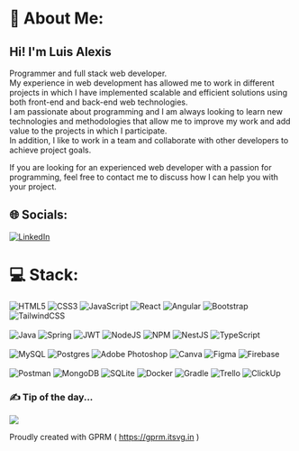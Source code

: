 # 💫 About Me:
## Hi! I'm Luis Alexis<br>
Programmer and full stack web developer.<br>
My experience in web development has allowed me to work in different projects in which I have implemented scalable and efficient solutions using both front-end and back-end web technologies.<br>
I am passionate about programming and I am always looking to learn new technologies and methodologies that allow me to improve my work and add value to the projects in which I participate.<br>
In addition, I like to work in a team and collaborate with other developers to achieve project goals.

If you are looking for an experienced web developer with a passion for programming, feel free to contact me to discuss how I can help you with your project.

## 🌐 Socials:
 [![LinkedIn](https://img.shields.io/badge/LinkedIn-%230077B5.svg?logo=linkedin&logoColor=white)](https://www.linkedin.com/in/luis-alexis-galarza) 

# 💻 Stack:
![HTML5](https://img.shields.io/badge/HTML5-%23E34F26.svg?style=plastic&logo=html5&logoColor=white) ![CSS3](https://img.shields.io/badge/CSS3-%231572B6.svg?style=plastic&logo=css3&logoColor=white) ![JavaScript](https://img.shields.io/badge/JAVASCRIPT-%23323330.svg?style=plastic&logo=javascript&logoColor=%23F7DF1E) ![React](https://img.shields.io/badge/REACTjs-%2320232a.svg?style=plastic&logo=react&logoColor=%2361DAFB) ![Angular](https://img.shields.io/badge/angular-%23DD0031.svg?style=flat&logo=angular&logoColor=white) ![Bootstrap](https://img.shields.io/badge/bootstrap-%23563D7C.svg?style=plastic&logo=bootstrap&logoColor=white) ![TailwindCSS](https://img.shields.io/badge/Tailwindcss-%2338B2AC.svg?style=plastic&logo=tailwind-css&logoColor=white)<br> <br> ![Java](https://img.shields.io/badge/JAVA-%23ED8B00.svg?style=plastic&logo=java&logoColor=white) ![Spring](https://img.shields.io/badge/Spring-%236DB33F.svg?style=flat&logo=spring&logoColor=white) ![JWT](https://img.shields.io/badge/JWT-black?style=plastic&logo=JSON%20web%20tokens) ![NodeJS](https://img.shields.io/badge/Node.js-6DA55F?style=plastic&logo=node.js&logoColor=white) ![NPM](https://img.shields.io/badge/NPM-%23000000.svg?style=plastic&logo=npm&logoColor=white) ![NestJS](https://img.shields.io/badge/Nestjs-%23E0234E.svg?style=flat&logo=nestjs&logoColor=white) ![TypeScript](https://img.shields.io/badge/TYPESCRIPT-%23007ACC.svg?style=flat&logo=typescript&logoColor=white)<br> <br> ![MySQL](https://img.shields.io/badge/MySql-%2300f.svg?style=plastic&logo=mysql&logoColor=white) ![Postgres](https://img.shields.io/badge/PostgreSql-%23316192.svg?style=plastic&logo=postgresql&logoColor=white) ![Adobe Photoshop](https://img.shields.io/badge/adobephotoshop-%2331A8FF.svg?style=flat&logo=adobephotoshop&logoColor=white) ![Canva](https://img.shields.io/badge/Canva-%2300C4CC.svg?style=plastic&logo=Canva&logoColor=white) ![Figma](https://img.shields.io/badge/figma-%23F24E1E.svg?style=plastic&logo=figma&logoColor=white) ![Firebase](https://img.shields.io/badge/firebase-%23039BE5.svg?style=plastic&logo=firebase) <br> <br> ![Postman](https://img.shields.io/badge/Postman-FF6C37?style=plastic&logo=postman&logoColor=white)  ![MongoDB](https://img.shields.io/badge/MongoDB-%234ea94b.svg?style=flat&logo=mongodb&logoColor=white) ![SQLite](https://img.shields.io/badge/SqLite-%2307405e.svg?style=flat&logo=sqlite&logoColor=white) ![Docker](https://img.shields.io/badge/docker-%230db7ed.svg?style=plastic&logo=docker&logoColor=white) ![Gradle](https://img.shields.io/badge/Gradle-02303A.svg?style=plastic&logo=Gradle&logoColor=white) ![Trello](https://img.shields.io/badge/Trello-%23026AA7.svg?style=plastic&logo=Trello&logoColor=white) ![ClickUp](https://img.shields.io/badge/ClickUp-%23026AA7.svg?style=plastic&logo=ClickUp&logoColor=white)

### ✍️ Tip of the day...
![](https://quotes-github-readme.vercel.app/api?type=horizontal&theme=tokyonight)

Proudly created with GPRM ( https://gprm.itsvg.in )
